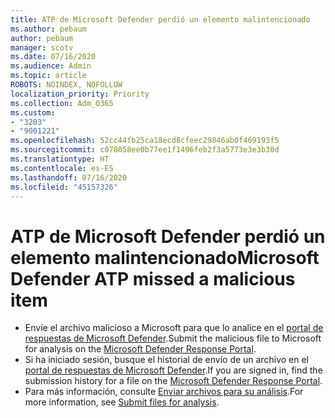 ```yaml
---
title: ATP de Microsoft Defender perdió un elemento malintencionado
ms.author: pebaum
author: pebaum
manager: scotv
ms.date: 07/16/2020
ms.audience: Admin
ms.topic: article
ROBOTS: NOINDEX, NOFOLLOW
localization_priority: Priority
ms.collection: Adm_O365
ms.custom:
- "3203"
- "9001221"
ms.openlocfilehash: 52cc44fb25ca18ecd8cfeec29846ab0f469193f5
ms.sourcegitcommit: c078058ee0b77ee1f1496feb2f3a5773e3e3b30d
ms.translationtype: HT
ms.contentlocale: es-ES
ms.lasthandoff: 07/16/2020
ms.locfileid: "45157326"
---
```

# <a name="microsoft-defender-atp-missed-a-malicious-item"></a><span data-ttu-id="1447e-102">ATP de Microsoft Defender perdió un elemento malintencionado</span><span class="sxs-lookup"><span data-stu-id="1447e-102">Microsoft Defender ATP missed a malicious item</span></span>

- <span data-ttu-id="1447e-103">Envíe el archivo malicioso a Microsoft para que lo analice en el [portal de respuestas de Microsoft Defender](https://www.microsoft.com/wdsi/filesubmission/).</span><span class="sxs-lookup"><span data-stu-id="1447e-103">Submit the malicious file to Microsoft for analysis on the [Microsoft Defender Response Portal](https://www.microsoft.com/wdsi/filesubmission/).</span></span> 
- <span data-ttu-id="1447e-104">Si ha iniciado sesión, busque el historial de envío de un archivo en el [portal de respuestas de Microsoft Defender](https://www.microsoft.com/wdsi/submissionhistory).</span><span class="sxs-lookup"><span data-stu-id="1447e-104">If you are signed in, find the submission history for a file on the [Microsoft Defender Response Portal](https://www.microsoft.com/wdsi/submissionhistory).</span></span>
- <span data-ttu-id="1447e-105">Para más información, consulte [Enviar archivos para su análisis](https://docs.microsoft.com/windows/security/threat-protection/intelligence/submission-guide).</span><span class="sxs-lookup"><span data-stu-id="1447e-105">For more information, see [Submit files for analysis](https://docs.microsoft.com/windows/security/threat-protection/intelligence/submission-guide).</span></span>